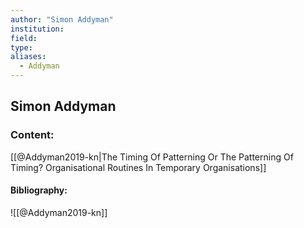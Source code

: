 ```yaml
---
author: "Simon Addyman"
institution:
field:
type:
aliases:
  - Addyman
---
```


## Simon Addyman

### Content:
[[@Addyman2019-kn|The Timing Of Patterning Or The Patterning Of Timing? Organisational Routines In Temporary Organisations]]

#### Bibliography:

![[@Addyman2019-kn]]